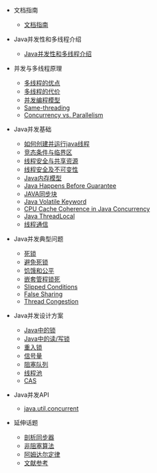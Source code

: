 <!-- zh-cn/_sidebar.md -->

* 文档指南

  * [文档指南](guide.md)

* Java并发性和多线程介绍

  * [Java并发性和多线程介绍](00-Java-Concurrency-and-Multithreading-Tutorial.md)

* 并发与多线程原理

  * [多线程的优点](01-Multithreading-Benefits.md)
  * [多线程的代价](01-Multithreading-Costs.md)
  * [并发编程模型](01-Concurrency-Models.md)
  * [Same-threading](01-Same-threading.md)
  * [Concurrency vs. Parallelism](01-Concurrency-vs-Parallelism.md)

* Java并发基础

  * [如何创建并运行java线程](02-Creating-and-Starting-Java-Threads.md)
  * [竞态条件与临界区](02-Race-Conditions-and-Critical-Sections.md)
  * [线程安全与共享资源](02-Thread-Safety-and-Shared-Resources.md)
  * [线程安全及不可变性](02-Thread-Safety-and-Immutability.md)
  * [Java内存模型](02-Java-Memory-Model.md)
  * [Java Happens Before Guarantee](02-Java-Happens-Before-Guarantee.md)
  * [JAVA同步块](02-Java-Synchronized-Blocks.md)
  * [Java Volatile Keyword](02-Java-Volatile-Keyword.md)
  * [CPU Cache Coherence in Java Concurrency](02-CPU-Cache-Coherence-in-Java-Concurrency.md)
  * [Java ThreadLocal](02-Java-ThreadLocal.md)
  * [线程通信](02-Java-Thread-Signaling.md)

* Java并发典型问题

  * [死锁](03-Deadlock.md)
  * [避免死锁](03-Deadlock-Prevention.md)
  * [饥饿和公平](03-Starvation-and-Fairness.md)
  * [嵌套管程锁死](03-Nested-Monitor-Lockout.md)
  * [Slipped Conditions](03-Slipped-Conditions.md)
  * [False Sharing](03-False-Sharing.md)
  * [Thread Congestion](03-Thread-Congestion.md)

* Java并发设计方案

  * [Java中的锁](04-Locks-in-Java.md)
  * [Java中的读/写锁](04-Read-Write-Locks-in-Java.md)
  * [重入锁](04-Reentrance-Lockout.md)
  * [信号量](04-Semaphores.md)
  * [阻塞队列](04-Blocking-Queues.md)
  * [线程池](04-Thread-Pools.md)
  * [CAS](04-Compare-and-Swap.md)

* Java并发API

  * [java.util.concurrent](http://tutorials.jenkov.com/java-util-concurrent/index.html)

* 延伸话题

  * [剖析同步器](06-Anatomy-of-a-Synchronizer.md)
  * [非阻塞算法](06-Non-blocking-Algorithms.md)
  * [阿姆达尔定律](06-Amdahl-s-Law.md)
  * [文献参考](06-References.md)